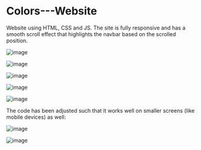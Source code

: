 # Colors---Website
Website using HTML, CSS and JS.
The site is fully responsive and has a smooth scroll effect that highlights the navbar based on the scrolled position. 

![image](https://user-images.githubusercontent.com/72507930/121808840-0790bd00-cc78-11eb-92fb-6563f5b49927.png)

![image](https://user-images.githubusercontent.com/72507930/121808851-10818e80-cc78-11eb-87d8-99b322bb279d.png)

![image](https://user-images.githubusercontent.com/72507930/121808862-19726000-cc78-11eb-9687-eb1fa46cf1ed.png)

![image](https://user-images.githubusercontent.com/72507930/121808873-21320480-cc78-11eb-9993-492e3e52c064.png)

![image](https://user-images.githubusercontent.com/72507930/121808885-2b540300-cc78-11eb-8816-3a15d1b28fc4.png)

The code has been adjusted such that it works well on smaller screens (like mobile devices) as well:

![image](https://user-images.githubusercontent.com/72507930/121808963-900f5d80-cc78-11eb-9c65-e7268740d61a.png)

![image](https://user-images.githubusercontent.com/72507930/121808973-9998c580-cc78-11eb-9600-76b6b6913ed1.png)


